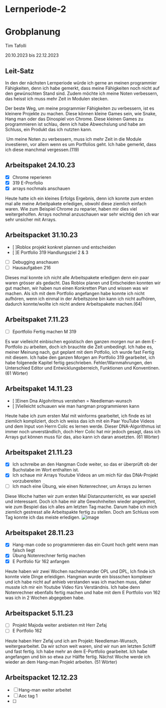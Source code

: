 # Lernperiode-2


# Grobplanung

Tim Tafolli

20.10.2023 bis 22.12.2023

## Leit-Satz

In den der nächsten Lernperiode würde ich gerne an meinen programmier Fähigkeiten, denn ich habe gemerkt, dass meine Fähigkeiten noch nicht auf den gewünschten Stand sind. Zudem möchte ich meine Noten verbessern, das heisst ich muss mehr Zeit in Modulen stecken.

Der beste Weg, um meine programmier Fähigkeiten zu verbessern, ist es kleinere Projekte zu machen. Diese können kleine Games sein, wie Snake, Hang man oder das Dinospiel von Chrome. Diese kleinen Games zu programmieren ist schlau, denn ich habe Abwechslung und habe am Schluss, ein Produkt das ich nutzten kann.

 Um meine Noten zu verbessern, muss ich mehr
Zeit in die Module investieren, vor allem wenn es um Portfolios geht. Ich habe
gemerkt, dass ich diese manchmal vergessen.(119)

## Arbeitspaket 24.10.23

- [X] Chrome reperieren
- [X] 319 E-Prorfolio
- [X] arrays nochmals anschauen

Heute hatte ich ein kleines Erfolgs Ergebnis, denn ich konnte zum ersten mal alle meine Arbeitpakete erledigen, obwohl diese ziemlich einfach waren. Wie zum Beispiel Chrome zu reparier, haben mir dies viel weitergeholfen. Arrays nochmal anzuschauen war sehr wichtig den ich war sehr unsicher mit Arrays.

## Arbeitspacket 31.10.23

- [ ]Roblox projekt konkret plannen und entscheiden
- [ ]E Portfolio 319 Handlungsziel 2 & 3
- [ ] Debugging anschauen
- [ ] Hausaufgaben 216

Dieses mal konnte ich nicht alle Arbeitspakete erledigen denn ein paar waren grösser als gedacht. Das Roblox planen und Entscheiden konnten wir gut machen, wir haben nun einen Konkretten Plan und wissen was wir machen. Als ich mit dem Portfolio angefangen habe konnte ich nicht aufhören, wenn ich einmal in der Arbeitszone bin kann ich nicht aufhören, dadurch konnte/wollte ich nicht andere Arbeitspakete machen.(64)


## Arbeitspaket 7.11.23

- [ ] Eportfolio Fertig machen M 319

Es war vielleicht einbischen egoistisch den ganzen morgen nur an dem E-Portfolio zu arbeiten, doch ich brauchte die Zeit umbedingt. Ich habe es, meiner Meinung nach, gut geplant mit dem Potfolio, ich wurde fast Fertig mit diesem. Ich habe den ganzen Morgen am Portfolio 319 gearbeitet, ich habe folgenede Kapitel fertig geschrieben. Fehler/Warnmahrungen, den Unterschied Editor und Entwicklungsberreich, Funktionen und Konventinen.(61 Wörter)

## Arbeitspaket 14.11.23

- [ ]Einen Dna Algohritmus verstehen = Needleman-wunsch 
- [ ]Vielleicht schuauen wie man hangman programmieren kann

Heute habe ich zum ersten Mal mit winforms gearbeitet, ich finde es ist ziemlich kompliziert, doch ich weiss das ich mit ein Paar YouTube Videos und dem Input von Herrn Colic es lernen werde. Dieser DNA-Algorithmus ist immer noch unverständlich, doch Herr Colic hat mir jedoch gesagt, dass ich Arrays gut können muss für das, also kann ich daran ansetzten. (61 Wörter)


## Arbeitspaket 21.11.23

- [x] Ich schrreibe an den Hangman Code weiter, so das er überprüft ob der Buchstabe im Wort enthalten ist.
- [x] Ich schaue mir Arrays Youtube Videos an um mich für das DNA-Projekt vorzubereiten
- [ ] Ich mach eine Übung, wie einen Notenrechner, um Arrays zu lernen

Diese Woche hatten wir zum ersten Mal Distanzunterricht, es war speziell und interessant. Doch ich habe mir alte Gewohnheiten wieder angewöhnt, wie zum Bespiel das ich alles am letzten Tag mache. Darum habe ich mich ziemlich gestresst alle Arbeitspakte fertig zu stellen. Doch am Schluss vom Tag konnte ich das meiste erledigen.
![image](https://github.com/Elefant78/Lernperiode-2/assets/142886162/a8e63879-1c52-48d8-9448-ebe9568bc08f)

## Arbeitspaket 28.11.23

- [x] Hang-man code so programmieren das ein Count hoch geht wenn man falsch liegt
- [X] Übung Notenrechner fertig machen
- [x] E Portfolio für 162 anfangen 

Heute haben wir zwei Wochen nacheinnander OPL und DPL, Ich finde ich konnte viele Dinge erleidigen. Hangman wurde ein bissschen komplexer und ich habe nicht auf anhieb verstanden was ich machen muss, daher musste ich mir ein Youtube Video fürs Verständnis. Ich habe denn Notenrechner ebenfalls fertig machen und habe mit dem E Portfolio von 162 was ich in 2 Wochen abgegeben habe.

## Arbeitspacket 5.11.23

- [ ] Projekt Majoda weiter arebieten mit Herr Zefaj
- [ ] E Portfolio 162

Heute haben Herr Zefaj und ich am Projekt: Needleman-Wunsch, weitergearbeitet. Da wir schon weit waren, sind wir nun am letzten Schliff und fast fertig. Ich habe mehr an dem E-Portfolio gearbeitet. Ich habe angefangen und bin so etwa zur Hälfte fertig. Nächst Woche werde ich wieder an dem Hang-man Projekt arbeiten. (51 Wörter)

## Arbeitspacket 12.12.23

- [ ] Hang-man weiter arbeitet
- [ ] Aoc tag 1
- [ ] 
